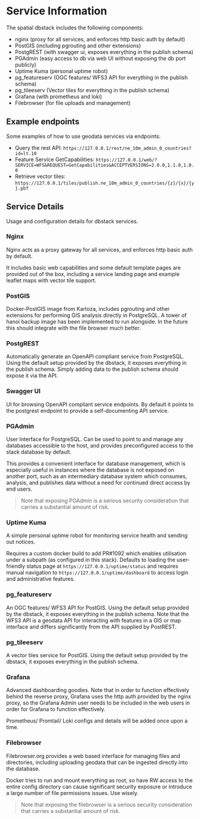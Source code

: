 # Service Information

The spatial dbstack includes the following components:

- nginx (proxy for all services, and enforces http basic auth by default)
- PostGIS (including pgrouting and other extensions)
- PostgREST (with swagger ui, exposes everything in the publish schema)
- PGAdmin (easy access to db via web UI without exposing the db port publicly)
- Uptime Kuma (personal uptime robot)
- pg_featureserv (OGC features/ WFS3 API for everything in the publish schema)
- pg_tileeserv (Vector tiles for everything in the publish schema)
- Grafana (with prometheus and loki)
- Filebrowser (for file uploads and management)

## Example endpoints

Some examples of how to use geodata services via endpoints:

- Query the rest API: `https://127.0.0.1/rest/ne_10m_admin_0_countries?id=lt.10`
- Feature Service GetCapabilities: `https://127.0.0.1/web/?SERVICE=WFS&REQUEST=GetCapabilities&ACCEPTVERSIONS=2.0.0,1.1.0,1.0.0`
- Retrieve vector tiles: `https://127.0.0.1/tiles/publish.ne_10m_admin_0_countries/{z}/{x}/{y}.pbf`

## Service Details

Usage and configuration details for dbstack services.

### Nginx

Nginx acts as a proxy gateway for all services, and enforces http basic auth by default.

It includes basic web capabilities and some default template pages are provided out of the box, including a service landing page and example leaflet maps with vector tile support.

### PostGIS

Docker-PostGIS image from Kartoza, includes pgrouting and other extensions for performing GIS analysis directly in PostgreSQL. A tower of hanoi backup image has been implemented to run alongside. In the future this should integrate with the file browser much better.

### PostgREST

Automatically generate an OpenAPI compliant service from PostgreSQL. Using the default setup provided by the dbstack, it exposes everything in the publish schema. Simply adding data to the publish schema should expose it via the API.

### Swagger UI

UI for browsing OpenAPI compliant service endpoints. By default it points to the postgrest endpoint to provide a self-documenting API service.

### PGAdmin

User Interface for PostgreSQL. Can be used to point to and manage any databases accessible to the host, and provides preconfigured access to the stack database by default.

This provides a convenient interface for database management, which is especially useful in instances where the database is not exposed on another port, such as an intermediary database system which consumes, analysis, and publishes data without a need for continued direct access by end users.

> Note that exposing PGAdmin is a serious security consideration that carries a substantial amount of risk.

### Uptime Kuma

A simple personal uptime robot for monitoring service health and sending out notices.

Requires a custom docker build to add PR#1092 which enables utilisation under a subpath (as configured in this stack). Defaults to loading the user-friendly status page at `https://127.0.0.1/uptime/status` and requires manual navigation to `https://127.0.0.1/uptime/dashboard` to access login and administrative features.

### pg_featureserv

An OGC features/ WFS3 API for PostGIS. Using the default setup provided by the dbstack, it exposes everything in the publish schema. Note that the WFS3 API is a geodata API for interacting with features in a GIS or map interface and differs significantly from the API supplied by PostREST.

### pg_tileeserv

A vector tiles service for PostGIS. Using the default setup provided by the dbstack, it exposes everything in the publish schema.

### Grafana

Advanced dashboarding goodies. Note that in order to function effectively behind the reverse proxy, Grafana uses the http auth provided by the nginx proxy, so the Grafana Admin user needs to be included in the web users in order for Grafana to function effectively.

Prometheus/ Promtail/ Loki configs and details will be added once upon a time.

### Filebrowser

Filebrowser.org provides a web based interface for managing files and directories, including uploading geodata that can be ingested directly into the database.

Docker tries to run and mount everything as root, so have RW access to the entire config directory can cause significant security exposure or introduce a large number of file permissions issues. Use wisely.

> Note that exposing the filebrowser is a serious security consideration that carries a substantial amount of risk.
